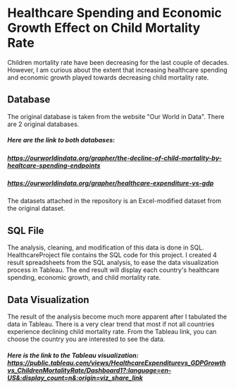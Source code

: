 # Healthcare Spending and Economic Growth Effect on Child Mortality Rate
Children mortality rate have been decreasing for the last couple of decades. However, I am curious about the extent that increasing healthcare spending and economic growth played towards decreasing child mortality rate. 

## Database
The original database is taken from the website "Our World in Data". There are 2 original databases. 
  ##### Here are the link to both databases: 
  ##### https://ourworldindata.org/grapher/the-decline-of-child-mortality-by-healtcare-spending-endpoints
  ##### https://ourworldindata.org/grapher/healthcare-expenditure-vs-gdp

The datasets attached in the repository is an Excel-modified dataset from the original dataset. 

## SQL File
The analysis, cleaning, and modification of this data is done in SQL. HealthcareProject file contains the SQL code for this project. I created 4 result spreadsheets from the SQL analysis, to ease the data visualization process in Tableau. The end result will display each country's healthcare spending, economic growth, and child mortality rate. 

## Data Visualization
The result of the analysis become much more apparent after I tabulated the data in Tableau. There is a very clear trend that most if not all countries experience declining child mortality rate. From the Tableau link, you can choose the country you are interested to see the data. 
  ##### Here is the link to the Tableau visualization: https://public.tableau.com/views/HealthcareExpenditurevs_GDPGrowthvs_ChildrenMortalityRate/Dashboard1?:language=en-US&:display_count=n&:origin=viz_share_link
